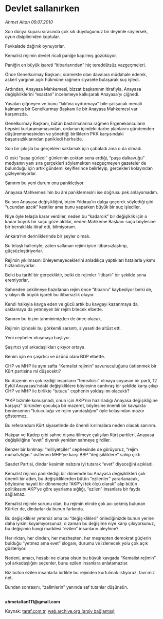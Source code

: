 # Devlet sallanırken

*Ahmet Altan 09.07.2010*

<div class="yazi"><p>Son dünya kupası sırasında çok sık duyduğumuz bir deyimle söylersek, oyun disiplininden koptular.</p>
<p>Fevkalade dağınık oynuyorlar.</p>
<p>Kemalist rejimin devlet ricali paniğe kapılmış gözüküyor.</p>
<p>Paniğin en büyük işareti “itibarlarından” hiç tereddütsüz vazgeçmeleri.</p>
<p>Önce Genelkurmay Başkanı, sürmekte olan davalara müdahale ederek, askerî yargının açık hükmüne rağmen siyasete bulaşarak suç işledi.</p>
<p>Ardından, Anayasa Mahkemesi, bizzat başkanının itirafıyla, Anayasa değişikliklerini “esastan” incelemeye kalkışarak Anayasa’yı çiğnedi.</p>
<p>Yasaları çiğneyen ve bunu “kılıfına uydurmaya” bile çalışacak mecali kalmamış bir Genelkurmay Başkanı ile bir Anayasa Mahkemesi var karşımızda.</p>
<p>Genelkurmay Başkanı, bütün bastırmalarına rağmen Ergenekoncuların hepsini kurtaramamasından, ordunun içindeki darbe planlarını gündemden düşürememesinden ve yönettiği birliklerin PKK karşısındaki başarısızlıklarından panikledi herhalde.</p>
<p>Son bir çıkışla bu gerçekleri saklamak için çabaladı ama o da olmadı.</p>
<p>O eski “paşa gürledi” günlerinin çoktan sona erdiği, “paşa dalkavuğu” medyanın yanı sıra gerçekleri söylemekten vazgeçmeyen gazeteler de bulunduğu için artık gündemi keyiflerince belirleyip, gerçekleri kolayından gizleyemiyorlar.</p>
<p>Sanırım bu yeni durum onu panikletiyor.</p>
<p>Anayasa Mahkemesi’nin bu âni paniklemesini ise doğrusu pek anlayamadım.</p>
<p>Bu son Anayasa değişikliğini, bizim Yıldıray’ın dalga geçerek söylediği gibi “ucundan azcık” kestiler ama bunu yaparken büyük bir suç işlediler.</p>
<p>Niye öyle telaşla karar verdiler, neden bu “kadarcık” bir değişiklik için o kadar büyük bir suçu göze aldılar, neden Mahkeme Başkanı suçu böylesine bir berraklıkla itiraf etti, bilmiyorum.</p>
<p>Ankara’nın derinliklerinde bir şeyler olmalı.</p>
<p>Bu telaşlı halleriyle, zaten sallanan rejimi iyice itibarsızlaştırıp, güçsüzleştiriyorlar.</p>
<p>Rejimin yıkılmasını önleyemeyeceklerini anladıkça yaptıkları hatalarla yıkımı hızlandırıyorlar.</p>
<p>Belki bu tarihî bir gerçekliktir, belki de rejimler “itibarlı” bir şekilde sona eremiyorlar.</p>
<p>Sahneden çekilmeye hazırlanan rejim önce “itibarını” kaybediyor belki de, yıkılışın ilk büyük işareti bu itibarsızlık oluyor.</p>
<p>Kendi halkıyla kavga eden ve gücü artık bu kavgayı kazanmaya da, saklamaya da yetmeyen bir rejim bitecek elbette.</p>
<p>Sanırım bu bizim tahminimizden de önce olacak.</p>
<p>Rejimin içindeki bu görkemli sarsıntı, siyaseti de altüst etti.</p>
<p>Yeni cepheler oluşmaya başlıyor.</p>
<p>Şaşırtıcı yol arkadaşlıkları çıkıyor ortaya.</p>
<p>Benim için en şaşırtıcı ve üzücü olanı BDP elbette.</p>
<p>CHP ve MHP ile aynı safta “Kemalist rejimin” savunuculuğunu üstlenmek bir Kürt partisine mi düşecekti?</p>
<p>Bu düzenin en çok ezdiği insanların “temsilcisi” olmaya soyunan bir parti, 12 Eylül Anayasası’ndaki değişikliklere böylesine canhıraş bir şekilde karşı çıkıp CHP ve MHP ile birlikte “tutucu” cephenin yoldaşı mı olacaktı?</p>
<p>“AKP bizimle konuşmadı, onun için AKP’nin hazırladığı Anayasa değişikliğine karşıyız” türünden çocukça bir mazeret, böylesine önemli bir kavşakta benimsenen “tutuculuğu ve rejim yandaşlığını” öyle kolayından mazur göstermez.</p>
<p>Bu referandum Kürt siyasetinde de önemli kırılmalara neden olacak sanırım.</p>
<p>Hakpar ve Kadep gibi sahne dışına itilmeye çalışılan Kürt partileri, Anayasa değişikliğine “evet” diyerek yeniden sahneye girdiler.</p>
<p>Benzer bir kırılmayı “milliyetçiler” cephesinde de görüyoruz, “rejim muhafızlığını” üstlenen MHP’ye karşı BBP “değişikliklere” sahip çıktı.</p>
<p>Saadet Partisi, dindar kesimin nabzını iyi tutarak “evet” diyeceğini açıkladı.</p>
<p>Kemalist rejimin paniklediği bir dönemde bu Anayasa değişiklikleri çok önemli bir adım, bu değişikliklerden bütün “ezilenler” yararlanacak, böylesine hayati bir dönemeçte “AKP’yi tek ölçü olarak” alıp bütün politikasını AKP’ye göre ayarlama sığlığı, “ezilen” insanlara bir fayda sağlamaz.</p>
<p>Kemalist rejimle sorunu olan, bu rejimin elinde çok acı çekmiş bulunan Kürtler de, dindarlar da bunun farkında.</p>
<p>Bu değişiklikler yetersiz ama bu “değişiklikleri” önlediğinizde bunun yerine daha iyisini koyamıyorsunuz, o zaman bu değişime niye karşı çıkıyorsunuz, bu değişimin hangi maddesi “ezilen” insanların aleyhine?</p>
<p>Her ırktan, her dinden, her mezhepten, her meşrepten demokrat güçlerin bulduğu “yetmez ama evet” sloganı, durumu ve izlenecek yolu çok açık gösteriyor.</p>
<p>Nedeni, amacı, hesabı ne olursa olsun bu büyük kavgada “Kemalist rejimin” yol arkadaşlığını seçenler, bunu ezilen insanlara anlatamazlar.</p>
<p>Biz bütün ezilen insanlarla birlikte bu rejimden kurtulmak istiyoruz, tavrımız net.</p>
<p>Bundan sonrasını, “zalimlerin” yanında saf tutanlar düşünsün.</p>
<p><b><br/>ahmetaltan111@gmail.com</b></p></div>

Kaynak: [taraf.com.tr](http://www.taraf.com.tr:80/ahmet-altan/makale-devlet-sallanirken.htm), [web.archive.org (arşiv bağlantısı)](http://web.archive.org/web/20100711051822/http://www.taraf.com.tr:80/ahmet-altan/makale-devlet-sallanirken.htm)
